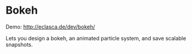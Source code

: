 Bokeh
=====

Demo: http://eclasca.de/dev/bokeh/

Lets you design a bokeh, an animated particle system, and save scalable snapshots.
